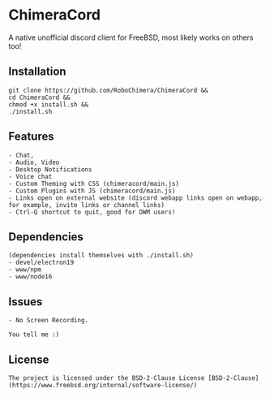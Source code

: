 # ChimeraCord
A native unofficial discord client for FreeBSD, most likely works on others too!

## Installation
	
	git clone https://github.com/RoboChimera/ChimeraCord &&
	cd ChimeraCord &&
	chmod +x install.sh &&
	./install.sh
	
	
## Features
	- Chat,
	- Audio, Video
	- Desktop Notifications
	- Voice chat
	- Custom Theming with CSS (chimeracord/main.js)
	- Custom Plugins with JS (chimeracord/main.js)
	- Links open on external website (discord webapp links open on webapp, for example, invite links or channel links)
	- Ctrl-Q shortcut to quit, good for DWM users!

## Dependencies
	(dependencies install themselves with ./install.sh)
	- devel/electron19
	- www/npm
	- www/node16

## Issues
	- No Screen Recording.
	
	You tell me :)
	
## License
	The project is licensed under the BSD-2-Clause License [BSD-2-Clause](https://www.freebsd.org/internal/software-license/)

